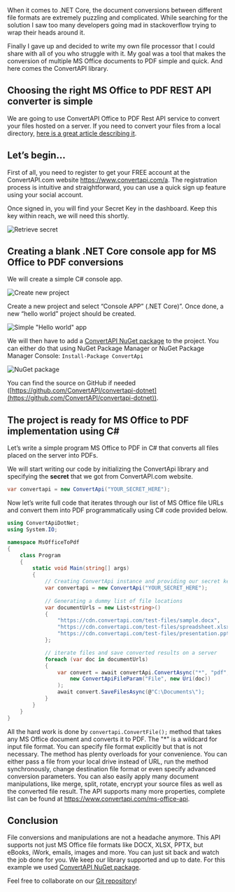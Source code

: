 When it comes to .NET Core, the document conversions between different file formats are extremely puzzling and complicated.
While searching for the solution I saw too many developers going mad in stackoverflow trying to wrap their heads around it.

Finally I gave up and decided to write my own file processor that I could share with all of you who struggle with it. 
My goal was a tool that makes the conversion of multiple MS Office documents to PDF simple and quick. And here comes the ConvertAPI library.

## Choosing the right MS Office to PDF REST API converter is simple

We are going to use ConvertAPI Office to PDF Rest API service to convert your files hosted on a server. 
If you need to convert your files from a local directory, [here is a great article describing it](https://www.convertapi.com/blog/convert-docx-to-pdf-using-csharp).

## Let’s begin...

First of all, you need to register to get your FREE account at the ConvertAPI.com website https://www.convertapi.com/a. 
The registration process is intuitive and straightforward, you can use a quick sign up feature using your social account.

Once signed in, you will find your Secret Key in the dashboard. Keep this key within reach, we will need this shortly.

![Retrieve secret](https://user-images.githubusercontent.com/62603039/77777970-f6e72d80-7058-11ea-94d8-6b7f7fe01318.png)

## Creating a blank .NET Core console app for MS Office to PDF conversions

We will create a simple C# console app.

![Create new project](https://user-images.githubusercontent.com/62603039/77762236-e11a3e00-7041-11ea-988f-6823143b7d14.png)

Create a new project and select “Console APP” (.NET Core)”. Once done, a new “hello world” project should be created.

![Simple "Hello world" app](https://user-images.githubusercontent.com/62603039/77763796-496a1f00-7044-11ea-8246-e7b8213f95a5.png)

We will then have to add a [ConvertAPI NuGet package](https://www.nuget.org/packages/ConvertApi/) to the project. 
You can either do that using NuGet Package Manager or NuGet Package Manager Console: ```Install-Package ConvertApi```

![NuGet package](https://user-images.githubusercontent.com/62603039/77763863-656dc080-7044-11ea-91cc-b8eba344378c.png)

You can find the source on GitHub if needed ([https://github.com/ConvertAPI/convertapi-dotnet](https://github.com/ConvertAPI/convertapi-dotnet)).

## The project is ready for MS Office to PDF implementation using C#

Let’s write a simple program MS Office to PDF in C# that converts all files placed on the server into PDFs. 

We will start writing our code by initializing the ConvertApi library and specifying the **secret** that we got from ConvertAPI.com website.

```csharp
var convertapi = new ConvertApi("YOUR_SECRET_HERE");
```

Now let’s write full code that iterates through our list of MS Office file URLs and convert them into PDF programmatically using C# code provided below.

```csharp
using ConvertApiDotNet;
using System.IO;

namespace MsOfficeToPdf
{
    class Program
    {
        static void Main(string[] args)
        {
            // Creating ConvertApi instance and providing our secret key
            var convertapi = new ConvertApi("YOUR_SECRET_HERE");
            
            // Generating a dummy list of file locations
            var documentUrls = new List<string>()
            {
                "https://cdn.convertapi.com/test-files/sample.docx",
                "https://cdn.convertapi.com/test-files/spreadsheet.xlsx",
                "https://cdn.convertapi.com/test-files/presentation.pptx"
            };

            // iterate files and save converted results on a server
            foreach (var doc in documentUrls)
            {
                var convert = await convertApi.ConvertAsync("*", "pdf",
                    new ConvertApiFileParam("File", new Uri(doc))
                );
                await convert.SaveFilesAsync(@"C:\Documents\");
            }
        }
    }
}
```

All the hard work is done by ```convertapi.ConvertFile();``` method that takes any MS Office document and converts it to PDF. The "*" is a wildcard for input file format. You can specify file format explicitly but that is not necessary.
The method has plenty overloads for your convenience. You can either pass a file from your local drive instead of URL, run the method synchronously, change destination file format or even specify advanced conversion parameters.
You can also easily apply many document manipulations, like merge, split, rotate, encrypt your source files as well as the converted file result.
The API supports many more properties, complete list can be found at https://www.convertapi.com/ms-office-api.

## Conclusion

File conversions and manipulations are not a headache anymore. This API supports not just MS Office file formats like DOCX, XLSX, PPTX, but eBooks, iWork, emails, images and more. You can just sit back and watch the job done for you. 
We keep our library supported and up to date. For this example we used [ConvertAPI NuGet package](https://www.nuget.org/packages/ConvertApi/). 

Feel free to collaborate on our [Git repository](https://github.com/ConvertAPI/convertapi-dotnet)!
